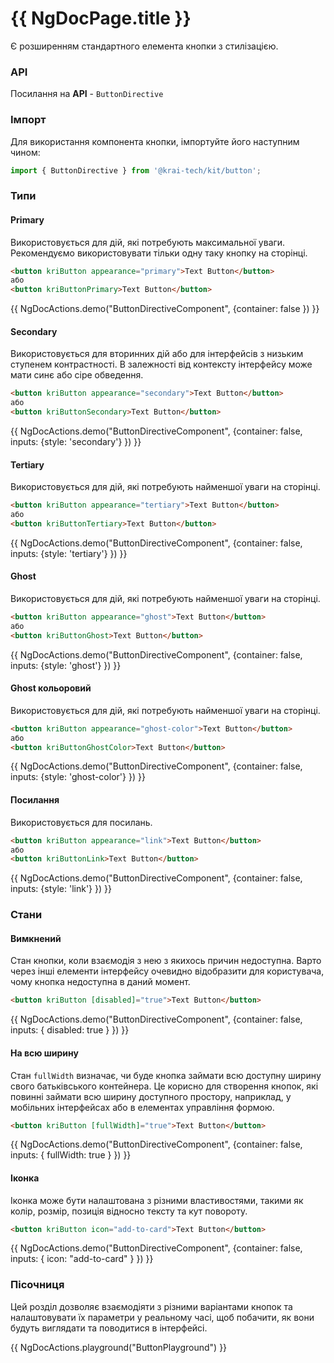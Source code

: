 # {{ NgDocPage.title }}

Є розширенням стандартного елемента кнопки з стилізацією.

### API

Посилання на **API** - `ButtonDirective`

### Імпорт

Для використання компонента кнопки, імпортуйте його наступним чином:

```ts
import { ButtonDirective } from '@krai-tech/kit/button';
```

### Типи

#### Primary

Використовується для дій, які потребують максимальної уваги. Рекомендуємо використовувати тільки одну таку кнопку на сторінці.

```html name="button.directive.ts"
<button kriButton appearance="primary">Text Button</button>
або
<button kriButtonPrimary>Text Button</button>
```

{{ NgDocActions.demo("ButtonDirectiveComponent", {container: false }) }}

#### Secondary

Використовується для вторинних дій або для інтерфейсів з низьким ступенем контрастності. В залежності від контексту інтерфейсу може мати синє або сіре обведення.

```html name="button.directive.ts"
<button kriButton appearance="secondary">Text Button</button>
або
<button kriButtonSecondary>Text Button</button>
```

{{ NgDocActions.demo("ButtonDirectiveComponent", {container: false, inputs: {style: 'secondary'} }) }}

#### Tertiary

Використовується для дій, які потребують найменшої уваги на сторінці.

```html name="button.directive.ts"
<button kriButton appearance="tertiary">Text Button</button>
або
<button kriButtonTertiary>Text Button</button>
```

{{ NgDocActions.demo("ButtonDirectiveComponent", {container: false, inputs: {style: 'tertiary'} }) }}

#### Ghost

Використовується для дій, які потребують найменшої уваги на сторінці.

```html name="button.directive.ts"
<button kriButton appearance="ghost">Text Button</button>
або
<button kriButtonGhost>Text Button</button>
```

{{ NgDocActions.demo("ButtonDirectiveComponent", {container: false, inputs: {style: 'ghost'} }) }}

#### Ghost кольоровий

Використовується для дій, які потребують найменшої уваги на сторінці.

```html name="button.directive.ts"
<button kriButton appearance="ghost-color">Text Button</button>
або
<button kriButtonGhostColor>Text Button</button>
```

{{ NgDocActions.demo("ButtonDirectiveComponent", {container: false, inputs: {style: 'ghost-color'} }) }}

#### Посилання

Використовується для посилань.

```html name="button.directive.ts"
<button kriButton appearance="link">Text Button</button>
або
<button kriButtonLink>Text Button</button>
```

{{ NgDocActions.demo("ButtonDirectiveComponent", {container: false, inputs: {style: 'link'} }) }}

### Стани

#### Вимкнений

Стан кнопки, коли взаємодія з нею з якихось причин недоступна. Варто через інші елементи інтерфейсу очевидно відобразити для користувача, чому кнопка недоступна в даний момент.

```html name="button.directive.ts"
<button kriButton [disabled]="true">Text Button</button>
```

{{ NgDocActions.demo("ButtonDirectiveComponent", {container: false, inputs: { disabled: true } }) }}

#### На всю ширину

Стан `fullWidth` визначає, чи буде кнопка займати всю доступну ширину свого батьківського контейнера.
Це корисно для створення кнопок, які повинні займати всю ширину доступного простору, наприклад, у мобільних інтерфейсах або в елементах управління формою.

```html name="button.directive.ts"
<button kriButton [fullWidth]="true">Text Button</button>
```

{{ NgDocActions.demo("ButtonDirectiveComponent", {container: false, inputs: { fullWidth: true } }) }}

#### Іконка

Іконка може бути налаштована з різними властивостями, такими як колір, розмір, позиція відносно тексту та кут повороту.

```html name="button.directive.ts"
<button kriButton icon="add-to-card">Text Button</button>
```

{{ NgDocActions.demo("ButtonDirectiveComponent", {container: false, inputs: { icon: "add-to-card" } }) }}

### Пісочниця

Цей розділ дозволяє взаємодіяти з різними варіантами кнопок та налаштовувати їх параметри у реальному часі, щоб побачити, як вони будуть виглядати та поводитися в інтерфейсі.

{{ NgDocActions.playground("ButtonPlayground") }}
